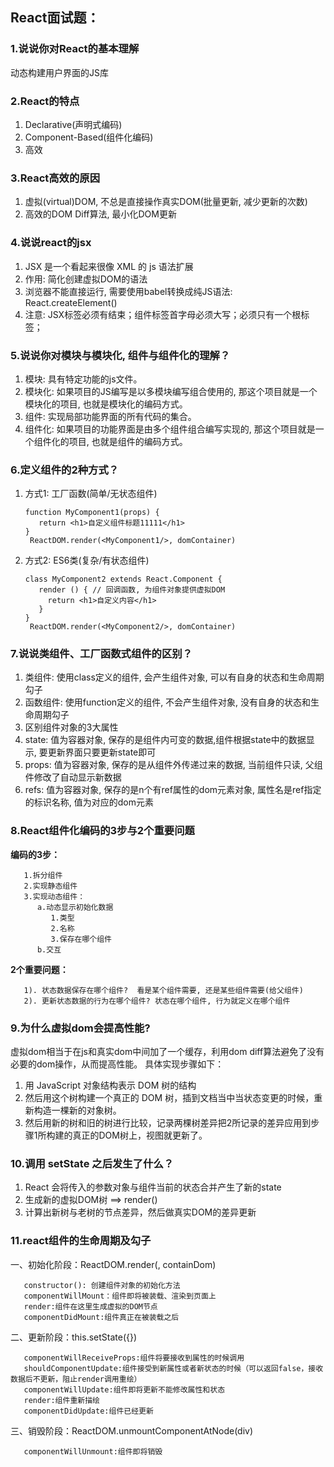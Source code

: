 ## React面试题：
### 1.说说你对React的基本理解
   动态构建用户界面的JS库

### 2.React的特点
   1. Declarative(声明式编码)
   2. Component-Based(组件化编码)
   3. 高效
   
### 3.React高效的原因
   1. 虚拟(virtual)DOM, 不总是直接操作真实DOM(批量更新, 减少更新的次数) 
   2. 高效的DOM Diff算法, 最小化DOM更新

### 4.说说react的jsx
1. JSX 是一个看起来很像 XML 的 js 语法扩展
2. 作用: 简化创建虚拟DOM的语法
3. 浏览器不能直接运行, 需要使用babel转换成纯JS语法: React.createElement()
5. 注意: JSX标签必须有结束；组件标签首字母必须大写；必须只有一个根标签；

### 5.说说你对模块与模块化, 组件与组件化的理解？
1. 模块: 具有特定功能的js文件。
1. 模块化: 如果项目的JS编写是以多模块编写组合使用的, 那这个项目就是一个模块化的项目, 也就是模块化的编码方式。
1. 组件: 实现局部功能界面的所有代码的集合。
1. 组件化: 如果项目的功能界面是由多个组件组合编写实现的, 那这个项目就是一个组件化的项目, 也就是组件的编码方式。

### 6.定义组件的2种方式？
1. 方式1: 工厂函数(简单/无状态组件)

	   function MyComponent1(props) {
	      return <h1>自定义组件标题11111</h1>
	   }
		ReactDOM.render(<MyComponent1/>, domContainer)
2. 方式2: ES6类(复杂/有状态组件)

	   class MyComponent2 extends React.Component {
	      render () { // 回调函数, 为组件对象提供虚拟DOM
	        return <h1>自定义内容</h1>
	      }
	   }
		ReactDOM.render(<MyComponent2/>, domContainer)

### 7.说说类组件、工厂函数式组件的区别？
1. 类组件: 使用class定义的组件, 会产生组件对象, 可以有自身的状态和生命周期勾子
2. 函数组件: 使用function定义的组件, 不会产生组件对象, 没有自身的状态和生命周期勾子
3. 区别组件对象的3大属性
4. state: 值为容器对象, 保存的是组件内可变的数据,组件根据state中的数据显示, 要更新界面只要更新state即可 
5. props: 值为容器对象, 保存的是从组件外传递过来的数据, 当前组件只读, 父组件修改了自动显示新数据
6. refs: 值为容器对象, 保存的是n个有ref属性的dom元素对象, 属性名是ref指定的标识名称, 值为对应的dom元素


### 8.React组件化编码的3步与2个重要问题
**编码的3步：**

	   1.拆分组件
	   2.实现静态组件
	   3.实现动态组件：
		  a.动态显示初始化数据
		     1.类型
		     2.名称
		     3.保存在哪个组件
		  b.交互

**2个重要问题：**

	   1). 状态数据保存在哪个组件?  看是某个组件需要, 还是某些组件需要(给父组件)
	   2). 更新状态数据的行为在哪个组件? 状态在哪个组件, 行为就定义在哪个组件

### 9.为什么虚拟dom会提高性能?
虚拟dom相当于在js和真实dom中间加了一个缓存，利用dom diff算法避免了没有必要的dom操作，从而提高性能。
具体实现步骤如下：
1. 用 JavaScript 对象结构表示 DOM 树的结构
2. 然后用这个树构建一个真正的 DOM 树，插到文档当中当状态变更的时候，重新构造一棵新的对象树。
3. 然后用新的树和旧的树进行比较，记录两棵树差异把2所记录的差异应用到步骤1所构建的真正的DOM树上，视图就更新了。


### 10.调用 setState 之后发生了什么？
1. React 会将传入的参数对象与组件当前的状态合并产生了新的state
2. 生成新的虚拟DOM树  ==> render()
3. 计算出新树与老树的节点差异，然后做真实DOM的差异更新

### 11.react组件的生命周期及勾子
一、初始化阶段：ReactDOM.render(<xxx/>, containDom)

	   constructor(): 创建组件对象的初始化方法
	   componentWillMount：组件即将被装载、渲染到页面上
	   render:组件在这里生成虚拟的DOM节点
	   componentDidMount:组件真正在被装载之后

二、更新阶段：this.setState({})

	   componentWillReceiveProps:组件将要接收到属性的时候调用
	   shouldComponentUpdate:组件接受到新属性或者新状态的时候（可以返回false，接收数据后不更新，阻止render调用重绘）
	   componentWillUpdate:组件即将更新不能修改属性和状态
	   render:组件重新描绘
	   componentDidUpdate:组件已经更新

三、销毁阶段：ReactDOM.unmountComponentAtNode(div)

	   componentWillUnmount:组件即将销毁

